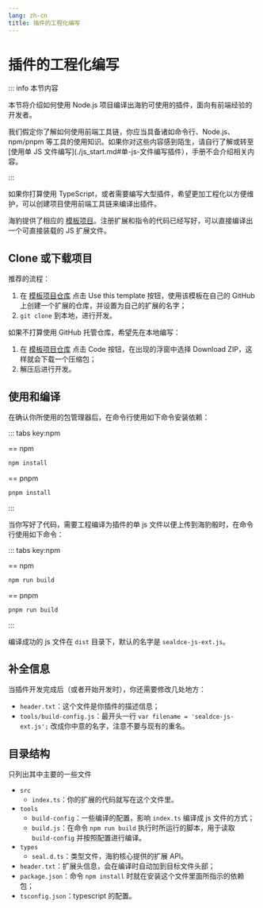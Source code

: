 ```yaml
---
lang: zh-cn
title: 插件的工程化编写
---
```


# 插件的工程化编写

::: info 本节内容

本节将介绍如何使用 Node.js 项目编译出海豹可使用的插件，面向有前端经验的开发者。

我们假定你了解如何使用前端工具链，你应当具备诸如命令行、Node.js、npm/pnpm 等工具的使用知识。如果你对这些内容感到陌生，请自行了解或转至 [使用单 JS 文件编写](./js_start.md#单-js-文件编写插件），手册不会介绍相关内容。

:::

如果你打算使用 TypeScript，或者需要编写大型插件，希望更加工程化以方便维护，可以创建项目使用前端工具链来编译出插件。

海豹提供了相应的 [模板项目](https://github.com/sealdice/sealdice-js-ext-template)。注册扩展和指令的代码已经写好，可以直接编译出一个可直接装载的 JS 扩展文件。

## Clone 或下载项目

推荐的流程：

1. 在 [模板项目仓库](https://github.com/sealdice/sealdice-js-ext-template) 点击 Use this template 按钮，使用该模板在自己的 GitHub 上创建一个扩展的仓库，并设置为自己的扩展的名字；
2. `git clone` 到本地，进行开发。

如果不打算使用 GitHub 托管仓库，希望先在本地编写：

1. 在 [模板项目仓库](https://github.com/sealdice/sealdice-js-ext-template) 点击 Code 按钮，在出现的浮窗中选择 Download ZIP，这样就会下载一个压缩包；
2. 解压后进行开发。

## 使用和编译

在确认你所使用的包管理器后，在命令行使用如下命令安装依赖：

::: tabs key:npm

== npm

```bash
npm install
```

== pnpm

```bash
pnpm install
```

:::

当你写好了代码，需要工程编译为插件的单 js 文件以便上传到海豹骰时，在命令行使用如下命令：

::: tabs key:npm

== npm

```bash
npm run build
```

== pnpm

```bash
pnpm run build
```

:::

编译成功的 js 文件在 `dist` 目录下，默认的名字是 `sealdce-js-ext.js`。

## 补全信息

当插件开发完成后（或者开始开发时），你还需要修改几处地方：

- `header.txt`：这个文件是你插件的描述信息；
- `tools/build-config.js`：最开头一行 `var filename = 'sealdce-js-ext.js';` 改成你中意的名字，注意不要与现有的重名。

## 目录结构

只列出其中主要的一些文件

- `src`
  - `index.ts`：你的扩展的代码就写在这个文件里。
- `tools`
  - `build-config`：一些编译的配置，影响 `index.ts` 编译成 js 文件的方式；
  - `build.js`：在命令 `npm run build` 执行时所运行的脚本，用于读取 `build-config` 并按照配置进行编译。
- `types`
  - `seal.d.ts`：类型文件，海豹核心提供的扩展 API。
- `header.txt`：扩展头信息，会在编译时自动加到目标文件头部；
- `package.json`：命令 `npm install` 时就在安装这个文件里面所指示的依赖包；
- `tsconfig.json`：typescript 的配置。
